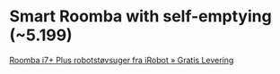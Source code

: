 # Smart Roomba with self-emptying (~5.199)
[Roomba i7+ Plus robotstøvsuger fra iRobot » Gratis Levering](https://www.roboteksperten.dk/produkt/irobot-roomba-i7-plus-robotstoevsuger/)

<!-- #opportunity/spend -->

<!-- {BearID:1DD55A3A-BC82-40FE-A77D-F2BDB89FC195-17399-00000063B37C6ED3} -->
